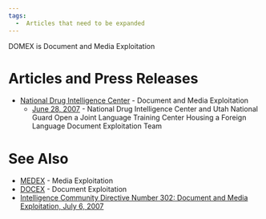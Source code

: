 ```yaml
---
tags:
  -  Articles that need to be expanded
---
```

DOMEX is Document and Media Exploitation

# Articles and Press Releases

- [National Drug Intelligence
  Center](http://www.usdoj.gov/ndic/domex/index.htm) - Document and
  Media Exploitation
  - [June 28,
    2007](http://www.usdoj.gov/ndic/prs/07utguard/07utgrd.htm) -
    National Drug Intelligence Center and Utah National Guard Open a
    Joint Language Training Center Housing a Foreign Language Document
    Exploitation Team

# See Also

- [MEDEX](medex.md) - Media Exploitation
- [DOCEX](docex.md) - Document Exploitation
- [Intelligence Community Directive Number 302: Document and Media
  Exploitation, July 6,
  2007](http://www.fas.org/irp/dni/icd/icd-302.pdf)